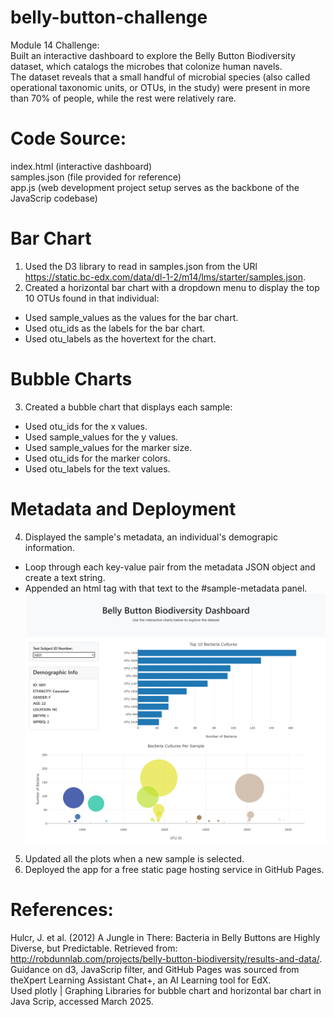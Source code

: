 # belly-button-challenge
Module 14 Challenge:  
Built an interactive dashboard to explore the Belly Button Biodiversity dataset, which catalogs the microbes that colonize human navels.  
The dataset reveals that a small handful of microbial species (also called operational taxonomic units, or OTUs, in the study) were present in more than 70% of people, while the rest were relatively rare.
# Code Source:
index.html (interactive dashboard)  
samples.json (file provided for reference)  
app.js (web development project setup serves as the backbone of the JavaScrip codebase)
# Bar Chart
1. Used the D3 library to read in samples.json from the URl https://static.bc-edx.com/data/dl-1-2/m14/lms/starter/samples.json.  
2. Created a horizontal bar chart with a dropdown menu to display the top 10 OTUs found in that individual:  
- Used sample_values as the values for the bar chart.  
- Used otu_ids as the labels for the bar chart.  
- Used otu_labels as the hovertext for the chart.
# Bubble Charts
3. Created a bubble chart that displays each sample:  
- Used otu_ids for the x values.  
- Used sample_values for the y values.  
- Used sample_values for the marker size.  
- Used otu_ids for the marker colors.  
- Used otu_labels for the text values.
# Metadata and Deployment
4. Displayed the sample's metadata, an individual's demograpic information.  
- Loop through each key-value pair from the metadata JSON object and create a text string.  
- Appended an html tag with that text to the #sample-metadata panel.  
![alt text](static/BellyButtonDashboard.png)
5. Updated all the plots when a new sample is selected.  
6. Deployed the app for a free static page hosting service in GitHub Pages. 
# References:
Hulcr, J. et al. (2012) A Jungle in There: Bacteria in Belly Buttons are Highly Diverse, but Predictable. Retrieved from: http://robdunnlab.com/projects/belly-button-biodiversity/results-and-data/.  
Guidance on d3, JavaScrip filter, and GitHub Pages was sourced from theXpert Learning Assistant Chat+, an AI Learning tool for EdX.  
Used plotly | Graphing Libraries for bubble chart and horizontal bar chart in Java Scrip, accessed March 2025.